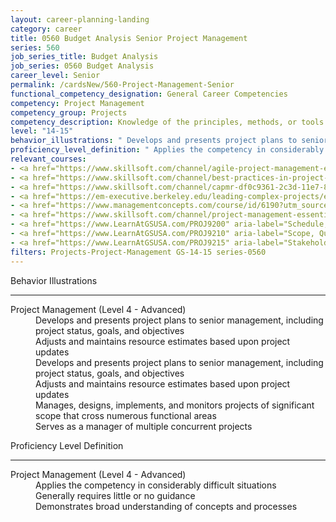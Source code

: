 ```yaml
---
layout: career-planning-landing
category: career
title: 0560 Budget Analysis Senior Project Management
series: 560
job_series_title: Budget Analysis
job_series: 0560 Budget Analysis
career_level: Senior
permalink: /cardsNew/560-Project-Management-Senior
functional_competency_designation: General Career Competencies
competency: Project Management
competency_group: Projects
competency_description: Knowledge of the principles, methods, or tools for developing, scheduling, coordinating, and managing projects and resources, including monitoring and inspecting costs, work, and performance.
level: "14-15"
behavior_illustrations: " Develops and presents project plans to senior management, including project status, goals, and objectives  Adjusts and maintains resource estimates based upon project updates  Develops and presents project plans to senior management, including project status, goals, and objectives  Adjusts and maintains resource estimates based upon project updates  Manages, designs, implements, and monitors projects of significant scope that cross numerous functional areas  Serves as a manager of multiple concurrent projects"
proficiency_level_definition: " Applies the competency in considerably difficult situations  Generally requires little or no guidance  Demonstrates broad understanding of concepts and processes"
relevant_courses: 
- <a href="https://www.skillsoft.com/channel/agile-project-management-e4be53b0-f9ee-11e6-9896-0776e4b35762?cta=feds" aria-label="Agile Project Management Channel - https://www.skillsoft.com/channel/agile-project-management-e4be53b0-f9ee-11e6-9896-0776e4b35762?cta=feds">Agile Project Management Channel</a>, Skillsoft
- <a href="https://www.skillsoft.com/channel/best-practices-in-project-management-4c6d05e0-e71d-11e6-9835-f723b46a2688?cta=feds" aria-label="Best Practices in Project Management Channel - https://www.skillsoft.com/channel/best-practices-in-project-management-4c6d05e0-e71d-11e6-9835-f723b46a2688?cta=feds">Best Practices in Project Management Channel</a>, Skillsoft
- <a href="https://www.skillsoft.com/channel/capmr-df0c9361-2c3d-11e7-83d1-dba0327abefc?cta=feds" aria-label="CAPM Channel - https://www.skillsoft.com/channel/capmr-df0c9361-2c3d-11e7-83d1-dba0327abefc?cta=feds">CAPM Channel</a>, Skillsoft
- <a href="https://em-executive.berkeley.edu/leading-complex-projects/enterprise/?b2c_form=true&utm_campaign=gsa&utm_source=b2b" aria-label="Leading Complex Projects (with UC Berkeley Executive Education) - https://em-executive.berkeley.edu/leading-complex-projects/enterprise/?b2c_form=true&utm_campaign=gsa&utm_source=b2b">Leading Complex Projects (with UC Berkeley Executive Education)</a>, Emeritus
- <a href="https://www.managementconcepts.com/course/id/6190?utm_source=CFOportal&utm_medium=listing&utm_campaign=CFOTTEP&utm_id=23FM" aria-label="Program Management - https://www.managementconcepts.com/course/id/6190?utm_source=CFOportal&utm_medium=listing&utm_campaign=CFOTTEP&utm_id=23FM">Program Management</a>, Management Concepts
- <a href="https://www.skillsoft.com/channel/project-management-essentials-6abd8c70-f917-11e6-aad2-6b3c03be7fe8?cta=feds" aria-label="Project Management Essentials Channel - https://www.skillsoft.com/channel/project-management-essentials-6abd8c70-f917-11e6-aad2-6b3c03be7fe8?cta=feds">Project Management Essentials Channel</a>, Skillsoft
- <a href="https://www.LearnAtGSUSA.com/PROJ9200" aria-label="Schedule, Cost & Resource Management (PROJ9200) - https://www.LearnAtGSUSA.com/PROJ9200">Schedule, Cost & Resource Management (PROJ9200)</a>, Graduate School USA (GSUSA)
- <a href="https://www.LearnAtGSUSA.com/PROJ9210" aria-label="Scope, Quality & Risk Management (PROJ9210) - https://www.LearnAtGSUSA.com/PROJ9210">Scope, Quality & Risk Management (PROJ9210)</a>, Graduate School USA (GSUSA)
- <a href="https://www.LearnAtGSUSA.com/PROJ9215" aria-label="Stakeholder & Communications Management (PROJ9215) - https://www.LearnAtGSUSA.com/PROJ9215">Stakeholder & Communications Management (PROJ9215)</a>, Graduate School USA (GSUSA)
filters: Projects-Project-Management GS-14-15 series-0560
---
```


<div class="desktop:grid-col-6 margin-y-3">
  <div class="border-top-2 bg-white padding-3 shadow-5 height-full members-hover border-1px button-border border-top-blue radius-lg">
    <p class="text-bold label-color font-size-21">Behavior Illustrations</p>
    <hr class="hr-green"/>
    <dl class="text-base card-content-color"><dt>Project Management (Level 4 - Advanced)</dt><dd>Develops and presents project plans to senior management, including project status, goals, and objectives </dd><dd>Adjusts and maintains resource estimates based upon project updates </dd><dd>Develops and presents project plans to senior management, including project status, goals, and objectives </dd><dd>Adjusts and maintains resource estimates based upon project updates </dd><dd>Manages, designs, implements, and monitors projects of significant scope that cross numerous functional areas </dd><dd>Serves as a manager of multiple concurrent projects</dd></dl>
  </div>
</div>
<div class="desktop:grid-col-6 margin-y-3">
  <div class="border-top-2 bg-white padding-3 shadow-5 height-full members-hover border-1px button-border border-top-blue radius-lg">
    <p class="text-bold label-color font-size-21">Proficiency Level Definition</p>
     <hr class="hr-green"/>
    <dl class="text-base card-content-color"><dt>Project Management (Level 4 - Advanced)</dt><dd>Applies the competency in considerably difficult situations </dd><dd>Generally requires little or no guidance </dd><dd>Demonstrates broad understanding of concepts and processes</dd></dl>
  </div>
</div>